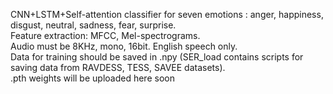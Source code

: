 CNN+LSTM+Self-attention classifier for seven emotions : anger, happiness, disgust, neutral, sadness, fear, surprise.\
Feature extraction: MFCC, Mel-spectrograms.\
Audio must be 8KHz, mono, 16bit. English speech only.\
Data for training should be saved in .npy (SER_load contains scripts for saving data from RAVDESS, TESS, SAVEE datasets).\
.pth weights will be uploaded here soon
